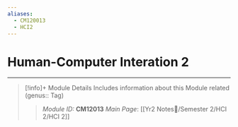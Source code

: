 ```yaml
---
aliases:
  - CM120013
  - HCI2
---
```

# Human-Computer Interation 2
---
> [!info]+ Module Details
> Includes information about this Module related (genus:: Tag)
> > *Module ID:* **CM12013**
> > *Main Page*: [[Yr2 Notes📘/Semester 2/HCI 2/HCI 2]]
